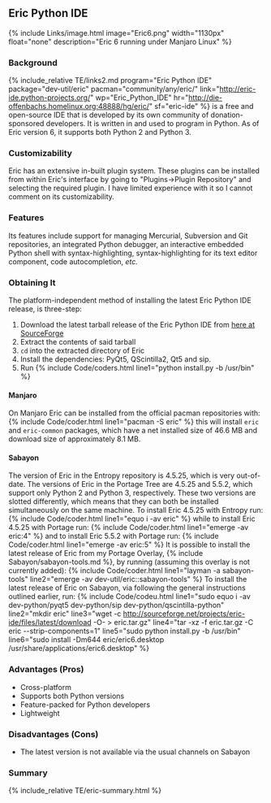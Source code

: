 ## Eric Python IDE
{% include Links/image.html image="Eric6.png" width="1130px" float="none" description="Eric 6 running under Manjaro Linux" %}

### Background
{% include_relative TE/links2.md program="Eric Python IDE" package="dev-util/eric" pacman="community/any/eric/" link="http://eric-ide.python-projects.org/" wp="Eric_Python_IDE" hr="http://die-offenbachs.homelinux.org:48888/hg/eric/" sf="eric-ide" %} is a free and open-source IDE that is developed by its own community of donation-sponsored developers. It is written in and used to program in Python. As of Eric version 6, it supports both Python 2 and Python 3.

### Customizability
Eric has an extensive in-built plugin system. These plugins can be installed from within Eric's interface by going to "Plugins&rarr;Plugin Repository" and selecting the required plugin. I have limited experience with it so I cannot comment on its customizability.

### Features
Its features include support for managing Mercurial, Subversion and Git repositories, an integrated Python debugger, an interactive embedded Python shell with syntax-highlighting, syntax-highlighting for its text editor component, code autocompletion, *etc.*

### Obtaining It
The platform-independent method of installing the latest Eric Python IDE release, is three-step:
1. Download the latest tarball release of the Eric Python IDE from [here at SourceForge](http://sourceforge.net/projects/eric-ide/files/latest/download)
2. Extract the contents of said tarball
3. `cd` into the extracted directory of Eric
4. Install the dependencies: PyQt5, QScintilla2, Qt5 and sip.
4. Run {% include Code/coders.html line1="python install.py -b /usr/bin" %}

#### Manjaro
On Manjaro Eric can be installed from the official pacman repositories with:
{% include Code/coder.html line1="pacman -S eric" %}
this will install `eric` and `eric-common` packages, which have a net installed size of 46.6 MB and download size of approximately 8.1 MB.

#### Sabayon
The version of Eric in the Entropy repository is 4.5.25, which is very out-of-date. The versions of Eric in the Portage Tree are 4.5.25 and 5.5.2, which support only Python 2 and Python 3, respectively. These two versions are slotted differently, which means that they can both be installed simultaneously on the same machine. To install Eric 4.5.25 with Entropy run:
{% include Code/coder.html line1="equo i -av eric" %}
while to install Eric 4.5.25 with Portage run:
{% include Code/coder.html line1="emerge -av eric:4" %}
and to install Eric 5.5.2 with Portage run:
{% include Code/coder.html line1="emerge -av eric:5" %}
It is possible to install the latest release of Eric from my Portage Overlay, {% include Sabayon/sabayon-tools.md %}, by running (assuming this overlay is not currently added):
{% include Code/coder.html line1="layman -a sabayon-tools" line2="emerge -av dev-util/eric::sabayon-tools" %}
To install the latest release of Eric on Sabayon, via following the general instructions outlined earlier, run:
{% include Code/codeu.html line1="sudo equo i -av dev-python/pyqt5 dev-python/sip dev-python/qscintilla-python" line2="mkdir eric" line3="wget -c http://sourceforge.net/projects/eric-ide/files/latest/download -O- > eric.tar.gz" line4="tar -xz -f eric.tar.gz -C eric --strip-components=1" line5="sudo python install.py -b /usr/bin" line6="sudo install -Dm644 eric/eric6.desktop /usr/share/applications/eric6.desktop" %}

### Advantages (Pros)
* Cross-platform
* Supports both Python versions
* Feature-packed for Python developers
* Lightweight

### Disadvantages (Cons)
* The latest version is not available via the usual channels on Sabayon

### Summary
{% include_relative TE/eric-summary.html %}

